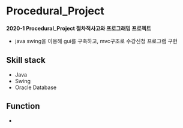 # Procedural_Project
<strong>2020-1 Procedural_Project 절차적사고와 프로그래밍 프로젝트</strong><br>
- java swing을 이용해 gui를 구축하고, mvc구조로 수강신청 프로그램 구현


## Skill stack
- Java
- Swing
- Oracle Database

## Function
- 
